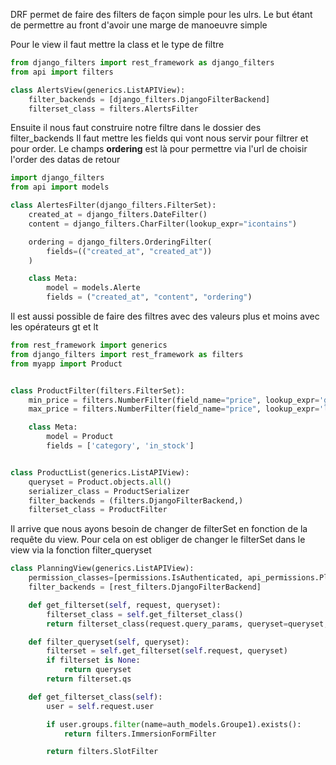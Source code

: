 DRF permet de faire des filters de façon simple pour les ulrs.
Le but étant de permettre au front d'avoir une marge de manoeuvre simple 

Pour le view il faut mettre la class et le type de filtre 

``` python
from django_filters import rest_framework as django_filters
from api import filters

class AlertsView(generics.ListAPIView):
    filter_backends = [django_filters.DjangoFilterBackend]
    filterset_class = filters.AlertsFilter
```

Ensuite il nous faut construire notre filtre dans le dossier des filter_backends
Il faut mettre les fields qui vont nous servir pour filtrer et pour order.
Le champs __ordering__ est là pour permettre via l'url de choisir l'order des datas de retour

``` python
import django_filters
from api import models

class AlertesFilter(django_filters.FilterSet):
    created_at = django_filters.DateFilter()
    content = django_filters.CharFilter(lookup_expr="icontains")

    ordering = django_filters.OrderingFilter(
        fields=(("created_at", "created_at"))
    )

    class Meta:
        model = models.Alerte
        fields = ("created_at", "content", "ordering")
```

Il est aussi possible de faire des filtres avec des valeurs plus et moins avec les opérateurs
gt et lt

``` python
from rest_framework import generics
from django_filters import rest_framework as filters
from myapp import Product


class ProductFilter(filters.FilterSet):
    min_price = filters.NumberFilter(field_name="price", lookup_expr='gte')
    max_price = filters.NumberFilter(field_name="price", lookup_expr='lte')

    class Meta:
        model = Product
        fields = ['category', 'in_stock']


class ProductList(generics.ListAPIView):
    queryset = Product.objects.all()
    serializer_class = ProductSerializer
    filter_backends = (filters.DjangoFilterBackend,)
    filterset_class = ProductFilter
```

Il arrive que nous ayons besoin de changer de filterSet en fonction de la requête du view.
Pour cela on est obliger de changer le filterSet dans le view via la fonction filter_queryset

``` python
class PlanningView(generics.ListAPIView):
    permission_classes=[permissions.IsAuthenticated, api_permissions.PlanningPermissions]
    filter_backends = [rest_filters.DjangoFilterBackend]

    def get_filterset(self, request, queryset):
        filterset_class = self.get_filterset_class()
        return filterset_class(request.query_params, queryset=queryset, request=request)

    def filter_queryset(self, queryset):
        filterset = self.get_filterset(self.request, queryset)
        if filterset is None:
            return queryset
        return filterset.qs

    def get_filterset_class(self):
        user = self.request.user

        if user.groups.filter(name=auth_models.Groupe1).exists():
            return filters.ImmersionFormFilter

        return filters.SlotFilter
```
